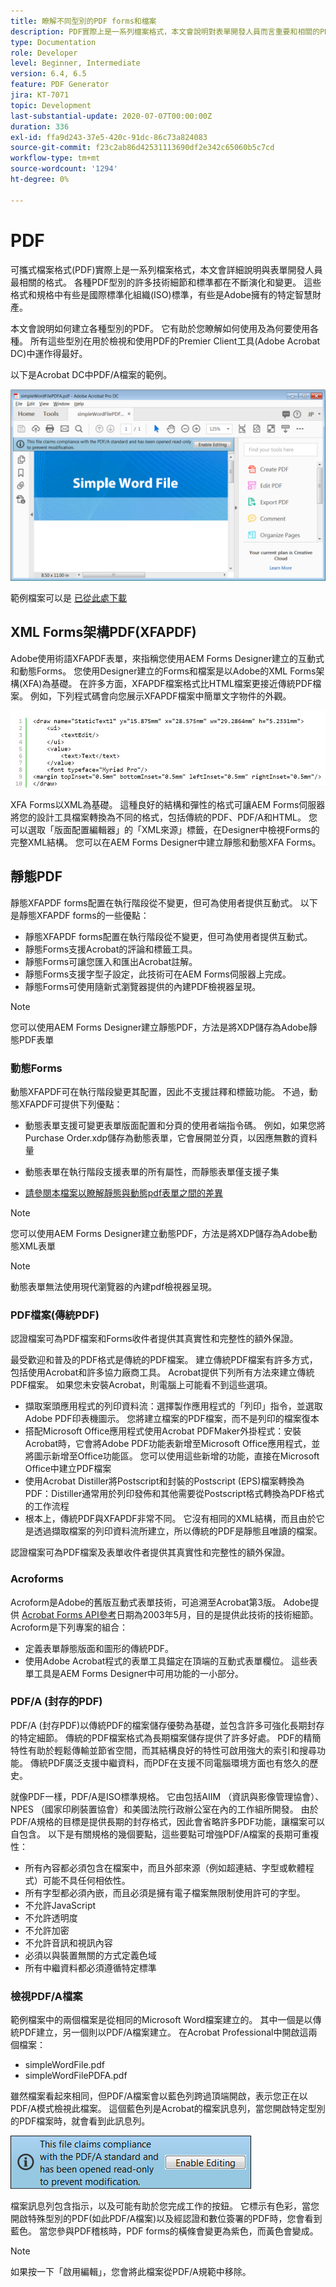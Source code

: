 ```yaml
---
title: 瞭解不同型別的PDF forms和檔案
description: PDF實際上是一系列檔案格式，本文會說明對表單開發人員而言重要和相關的PDF型別。
type: Documentation
role: Developer
level: Beginner, Intermediate
version: 6.4, 6.5
feature: PDF Generator
jira: KT-7071
topic: Development
last-substantial-update: 2020-07-07T00:00:00Z
duration: 336
exl-id: ffa9d243-37e5-420c-91dc-86c73a824083
source-git-commit: f23c2ab86d42531113690df2e342c65060b5c7cd
workflow-type: tm+mt
source-wordcount: '1294'
ht-degree: 0%

---
```


# PDF

可攜式檔案格式(PDF)實際上是一系列檔案格式，本文會詳細說明與表單開發人員最相關的格式。 各種PDF型別的許多技術細節和標準都在不斷演化和變更。 這些格式和規格中有些是國際標準化組織(ISO)標準，有些是Adobe擁有的特定智慧財產。

本文會說明如何建立各種型別的PDF。 它有助於您瞭解如何使用及為何要使用各種。 所有這些型別在用於檢視和使用PDF的Premier Client工具(Adobe Acrobat DC)中運作得最好。

以下是Acrobat DC中PDF/A檔案的範例。

![Pdfa](assets/pdfa-file-in-acrobat.png)

範例檔案可以是 [已從此處下載](assets/pdf-file-types.zip)

## XML Forms架構PDF(XFAPDF)

Adobe使用術語XFAPDF表單，來指稱您使用AEM Forms Designer建立的互動式和動態Forms。 您使用Designer建立的Forms和檔案是以Adobe的XML Forms架構(XFA)為基礎。 在許多方面，XFAPDF檔案格式比HTML檔案更接近傳統PDF檔案。 例如，下列程式碼會向您展示XFAPDF檔案中簡單文字物件的外觀。

![文字欄位](assets/text-field.JPG)

XFA Forms以XML為基礎。 這種良好的結構和彈性的格式可讓AEM Forms伺服器將您的設計工具檔案轉換為不同的格式，包括傳統的PDF、PDF/A和HTML。 您可以選取「版面配置編輯器」的「XML來源」標籤，在Designer中檢視Forms的完整XML結構。 您可以在AEM Forms Designer中建立靜態和動態XFA Forms。

## 靜態PDF

靜態XFAPDF forms配置在執行階段從不變更，但可為使用者提供互動式。 以下是靜態XFAPDF forms的一些優點：

* 靜態XFAPDF forms配置在執行階段從不變更，但可為使用者提供互動式。
* 靜態Forms支援Acrobat的評論和標籤工具。
* 靜態Forms可讓您匯入和匯出Acrobat註解。
* 靜態Forms支援字型子設定，此技術可在AEM Forms伺服器上完成。
* 靜態Forms可使用隨新式瀏覽器提供的內建PDF檢視器呈現。

>[!NOTE]
>
> 您可以使用AEM Forms Designer建立靜態PDF，方法是將XDP儲存為Adobe靜態PDF表單



### 動態Forms

動態XFAPDF可在執行階段變更其配置，因此不支援註釋和標籤功能。 不過，動態XFAPDF可提供下列優點：

* 動態表單支援可變更表單版面配置和分頁的使用者端指令碼。 例如，如果您將Purchase Order.xdp儲存為動態表單，它會展開並分頁，以因應無數的資料量
* 動態表單在執行階段支援表單的所有屬性，而靜態表單僅支援子集

* [請參閱本檔案以瞭解靜態與動態pdf表單之間的差異](https://experienceleague.adobe.com/docs/experience-manager-learn/forms/document-services/pdf-forms-and-documents.html#:~:text=Dynamic%20forms%20support%20all%20the,forms%20support%20only%20a%20subset)

>[!NOTE]
>
> 您可以使用AEM Forms Designer建立動態PDF，方法是將XDP儲存為Adobe動態XML表單

>[!NOTE]
>
> 動態表單無法使用現代瀏覽器的內建pdf檢視器呈現。

### PDF檔案(傳統PDF)

認證檔案可為PDF檔案和Forms收件者提供其真實性和完整性的額外保證。

最受歡迎和普及的PDF格式是傳統的PDF檔案。 建立傳統PDF檔案有許多方式，包括使用Acrobat和許多協力廠商工具。 Acrobat提供下列所有方法來建立傳統PDF檔案。 如果您未安裝Acrobat，則電腦上可能看不到這些選項。

* 擷取案頭應用程式的列印資料流：選擇製作應用程式的「列印」指令，並選取Adobe PDF印表機圖示。 您將建立檔案的PDF檔案，而不是列印的檔案復本
* 搭配Microsoft Office應用程式使用Acrobat PDFMaker外掛程式：安裝Acrobat時，它會將Adobe PDF功能表新增至Microsoft Office應用程式，並將圖示新增至Office功能區。 您可以使用這些新增的功能，直接在Microsoft Office中建立PDF檔案
* 使用Acrobat Distiller將Postscript和封裝的Postscript (EPS)檔案轉換為PDF：Distiller通常用於列印發佈和其他需要從Postscript格式轉換為PDF格式的工作流程
* 根本上，傳統PDF與XFAPDF非常不同。 它沒有相同的XML結構，而且由於它是透過擷取檔案的列印資料流所建立，所以傳統的PDF是靜態且唯讀的檔案。

認證檔案可為PDF檔案及表單收件者提供其真實性和完整性的額外保證。

### Acroforms

Acroform是Adobe的舊版互動式表單技術，可追溯至Acrobat第3版。 Adobe提供 [Acrobat Forms API參考](assets/FormsAPIReference.pdf)日期為2003年5月，目的是提供此技術的技術細節。 Acroform是下列專案的組合：

* 定義表單靜態版面和圖形的傳統PDF。
* 使用Adobe Acrobat程式的表單工具錨定在頂端的互動式表單欄位。 這些表單工具是AEM Forms Designer中可用功能的一小部分。

### PDF/A (封存的PDF)

PDF/A (封存PDF)以傳統PDF的檔案儲存優勢為基礎，並包含許多可強化長期封存的特定細節。 傳統的PDF檔案格式為長期檔案儲存提供了許多好處。 PDF的精簡特性有助於輕鬆傳輸並節省空間，而其結構良好的特性可啟用強大的索引和搜尋功能。 傳統PDF廣泛支援中繼資料，而PDF在支援不同電腦環境方面也有悠久的歷史。

就像PDF一樣，PDF/A是ISO標準規格。 它由包括AIIM （資訊與影像管理協會）、NPES （國家印刷裝置協會）和美國法院行政辦公室在內的工作組所開發。 由於PDF/A規格的目標是提供長期的封存格式，因此會省略許多PDF功能，讓檔案可以自包含。 以下是有關規格的幾個要點，這些要點可增強PDF/A檔案的長期可重複性：

* 所有內容都必須包含在檔案中，而且外部來源（例如超連結、字型或軟體程式）可能不具任何相依性。
* 所有字型都必須內嵌，而且必須是擁有電子檔案無限制使用許可的字型。
* 不允許JavaScript
* 不允許透明度
* 不允許加密
* 不允許音訊和視訊內容
* 必須以與裝置無關的方式定義色域
* 所有中繼資料都必須遵循特定標準

### 檢視PDF/A檔案

範例檔案中的兩個檔案是從相同的Microsoft Word檔案建立的。 其中一個是以傳統PDF建立，另一個則以PDF/A檔案建立。 在Acrobat Professional中開啟這兩個檔案：

* simpleWordFile.pdf
* simpleWordFilePDFA.pdf

雖然檔案看起來相同，但PDF/A檔案會以藍色列跨過頂端開啟，表示您正在以PDF/A模式檢視此檔案。 這個藍色列是Acrobat的檔案訊息列，當您開啟特定型別的PDF檔案時，就會看到此訊息列。

![Pdf-img](assets/pdfa-message.png)

檔案訊息列包含指示，以及可能有助於您完成工作的按鈕。 它標示有色彩，當您開啟特殊型別的PDF(如此PDF/A檔案)以及經認證和數位簽署的PDF時，您會看到藍色。 當您參與PDF稽核時，PDF forms的橫條會變更為紫色，而黃色會變成。

>[!NOTE]
>
> 如果按一下「啟用編輯」，您會將此檔案從PDF/A規範中移除。
